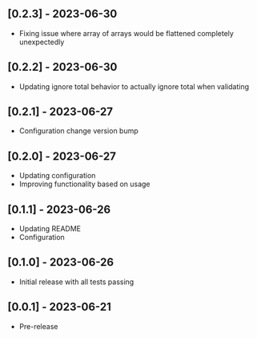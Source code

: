 ## [0.2.3] - 2023-06-30

- Fixing issue where array of arrays would be flattened completely unexpectedly

## [0.2.2] - 2023-06-30

- Updating ignore total behavior to actually ignore total when validating

## [0.2.1] - 2023-06-27

- Configuration change version bump

## [0.2.0] - 2023-06-27

- Updating configuration
- Improving functionality based on usage

## [0.1.1] - 2023-06-26

- Updating README
- Configuration

## [0.1.0] - 2023-06-26

- Initial release with all tests passing

## [0.0.1] - 2023-06-21

- Pre-release
